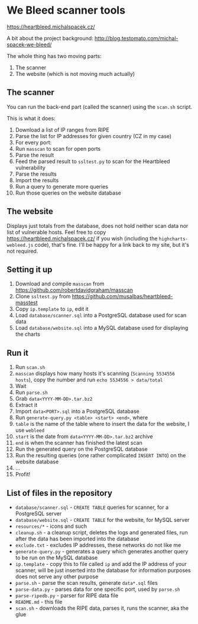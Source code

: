 # We Bleed scanner tools
https://heartbleed.michalspacek.cz/

A bit about the project background: http://blog.testomato.com/michal-spacek-we-bleed/

The whole thing has two moving parts:

1. The scanner
2. The website (which is not moving much actually)

## The scanner
You can run the back-end part (called the scanner) using the `scan.sh` script.

This is what it does:

1. Download a list of IP ranges from RIPE
2. Parse the list for IP addresses for given country (CZ in my case)
3. For every port:
  1. Run `masscan` to scan for open ports
  2. Parse the result
  3. Feed the parsed result to `ssltest.py` to scan for the Heartbleed vulnerability
4. Parse the results
5. Import the results
6. Run a query to generate more queries
7. Run those queries on the website database

## The website
Displays just totals from the database, does not hold neither scan data nor list of vulnerable hosts.
Feel free to copy https://heartbleed.michalspacek.cz/ if you wish (including the `highcharts-webleed.js` code), that's fine.
I'll be happy for a link back to my site, but it's not required.

## Setting it up
1. Download and compile `masscan` from https://github.com/robertdavidgraham/masscan
2. Clone `ssltest.py` from https://github.com/musalbas/heartbleed-masstest
3. Copy `ip.template` to `ip`, edit it
4. Load `database/scanner.sql` into a PostgreSQL database used for scan data
5. Load `database/website.sql` into a MySQL database used for displaying the charts

## Run it
1. Run `scan.sh`
  1. `masscan` displays how many hosts it's scanning (`Scanning 5534556 hosts`), copy the number and run `echo 5534556 > data/total`
2. Wait
3. Run `parse.sh`
4. Grab `data<YYYY-MM-DD>.tar.bz2`
5. Extract it
6. Import `data<PORT>.sql` into a PostgreSQL database
7. Run `generate-query.py <table> <start> <end>`, where
  1. `table` is the name of the table where to insert the data for the website, I use `webleed`
  2. `start` is the date from `data<YYYY-MM-DD>.tar.bz2` archive
  3. `end` is when the scanner has finished the latest scan
8. Run the generated query on the PostgreSQL database
9. Run the resulting queries (one rather complicated `INSERT INTO`) on the website database
10. ...
11. Profit!

## List of files in the repository
- `database/scanner.sql` - `CREATE TABLE` queries for scanner, for a PostgreSQL server
- `database/website.sql` - `CREATE TABLE` for the website, for MySQL server
- `resources/*` - icons and such
- `cleanup.sh` - a cleanup script, deletes the logs and generated files, run after the data has been imported into the database
- `exclude.txt` - excludes IP addresses, these networks do not like me
- `generate-query.py` - generates a query which generates another query to be run on the MySQL database
- `ip.template` - copy this to file called `ip` and add the IP address of your scanner, will be just inserted into the database for information purposes does not serve any other purpose
- `parse.sh` - parse the scan results, generate `data*.sql` files
- `parse-data.py` - parses data for one specific port, used by `parse.sh`
- `parse-ripedb.py` - parser for RIPE data file
- `README.md` - this file
- `scan.sh` - downloads the RIPE data, parses it, runs the scanner, aka the glue
